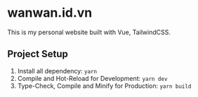# wanwan.id.vn

This is my personal website built with Vue, TailwindCSS.

## Project Setup

1. Install all dependency: `yarn`
2. Compile and Hot-Reload for Development: `yarn dev`
3. Type-Check, Compile and Minify for Production: `yarn build`